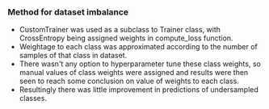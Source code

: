 ### Method for dataset imbalance ###
* CustomTrainer was used as a subclass to Trainer class, with CrossEntropy being assigned weights in compute_loss function.
* Weightage to each class was approximated according to the number of samples of that class in dataset.
* There wasn't any option to hyperparameter tune these class weights, so manual values of class weights were assigned and results were then seen to reach some conclusion on value of weights to each class.
* Resultingly there was little improvement in predictions of undersampled classes.  
